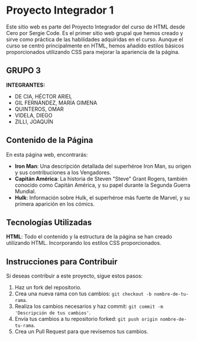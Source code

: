 # Proyecto Integrador 1

Este sitio web es parte del Proyecto Integrador del curso de HTML desde Cero por Sergie Code. Es el primer sitio web grupal que hemos creado y sirve como práctica de las habilidades adquiridas en el curso. Aunque el curso se centró principalmente en HTML, hemos añadido estilos básicos proporcionados utilizando CSS para mejorar la apariencia de la página.

## GRUPO 3
**INTEGRANTES:**
- DE CIA, HÉCTOR ARIEL
- GIL FERNÁNDEZ, MARÍA GIMENA
- QUINTEROS, OMAR
- VIDELA, DIEGO
- ZILLI, JOAQUÍN

## Contenido de la Página
En esta página web, encontrarás:

- **Iron Man**: Una descripción detallada del superhéroe Iron Man, su origen y sus contribuciones a los Vengadores.
- **Capitán América**: La historia de Steven "Steve" Grant Rogers, también conocido como Capitán América, y su papel durante la Segunda Guerra Mundial.
- **Hulk**: Información sobre Hulk, el superhéroe más fuerte de Marvel, y su primera aparición en los cómics.

## Tecnologías Utilizadas
**HTML**: Todo el contenido y la estructura de la página se han creado utilizando HTML. Incorporando los estilos CSS proporcionados.

## Instrucciones para Contribuir
Si deseas contribuir a este proyecto, sigue estos pasos:

1. Haz un fork del repositorio.
2. Crea una nueva rama con tus cambios: `git checkout -b nombre-de-tu-rama`.
3. Realiza los cambios necesarios y haz commit: `git commit -m 'Descripción de tus cambios'`.
4. Envía tus cambios a tu repositorio forked: `git push origin nombre-de-tu-rama`.
5. Crea un Pull Request para que revisemos tus cambios.